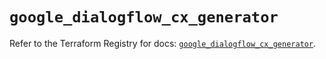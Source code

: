 # `google_dialogflow_cx_generator`

Refer to the Terraform Registry for docs: [`google_dialogflow_cx_generator`](https://registry.terraform.io/providers/hashicorp/google/6.49.1/docs/resources/dialogflow_cx_generator).
